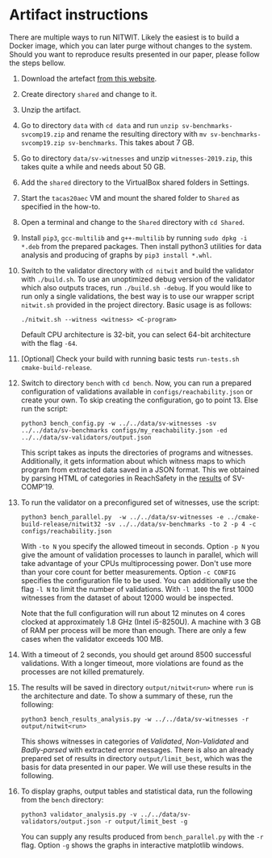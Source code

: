 # Artifact instructions

There are multiple ways to run NITWIT. Likely the easiest is to build a Docker image, which you can later purge without changes to the system. Should you want to reproduce results presented in our paper, please follow the steps bellow.

1. Download the artefact [from this website](#TODO).
2. Create directory `shared` and change to it.
3. Unzip the artifact.
4. Go to directory `data` with `cd data` and run `unzip sv-benchmarks-svcomp19.zip` and rename the resulting directory with `mv sv-benchmarks-svcomp19.zip sv-benchmarks`. This takes about 7 GB.
5. Go to directory `data/sv-witnesses` and unzip `witnesses-2019.zip`, this takes quite a while and needs about 50 GB.
6. Add the `shared` directory to the VirtualBox shared folders in Settings.
7. Start the `tacas20aec` VM and mount the shared folder to `Shared` as specified in the how-to.
8. Open a terminal and change to the `Shared` directory with `cd Shared`.
9. Install `pip3`, `gcc-multilib` and `g++-multilib` by running `sudo dpkg -i *.deb` from the prepared packages. Then install python3 utilities for data analysis and producing of graphs by `pip3 install *.whl`.
10. Switch to the validator directory with `cd nitwit` and build the validator with `./build.sh`. To use an unoptimized debug version of the validator which also outputs traces, run `./build.sh -debug`.
    If you would like to run only a single validations, the best way is to use our wrapper script `nitwit.sh` provided in the project directory. Basic usage is as follows:
    ```
    ./nitwit.sh --witness <witness> <C-program>
    ```
    Default CPU architecture is 32-bit, you can select 64-bit architecture with the flag `-64`.
11. \[Optional\] Check your build with running basic tests `run-tests.sh cmake-build-release`.
12. Switch to directory `bench` with `cd bench`. Now, you can run a prepared configuration of validations available in `configs/reachability.json` or create your own. To skip creating the configuration, go to point 13. Else run the script:
    ```
    python3 bench_config.py -w ../../data/sv-witnesses -sv ../../data/sv-benchmarks configs/my_reachability.json -ed ../../data/sv-validators/output.json
    ```
    This script takes as inputs the directories of programs and witnesses. Additionally, it gets information about which witness maps to which program from extracted data saved in a JSON format. This we obtained by parsing HTML of categories in ReachSafety in the [results](https://sv-comp.sosy-lab.org/2019/results/results-verified/) of SV-COMP'19.
13. To run the validator on a preconfigured set of witnesses, use the script:
    ```
    python3 bench_parallel.py  -w ../../data/sv-witnesses -e ../cmake-build-release/nitwit32 -sv ../../data/sv-benchmarks -to 2 -p 4 -c configs/reachability.json
    ```
    With `-to N` you specify the allowed timeout in seconds. Option `-p N` you give the amount of validation processes to launch in parallel, which will take advantage of your CPUs multiprocessing power. Don't use more than your core count for better measurements. Option `-c CONFIG` specifies the configuration file to be used. You can additionally use the flag `-l N` to limit the number of validations. With `-l 1000` the first 1000 witnesses from the dataset of about 12000 would be inspected.
    
    Note that the full configuration will run about 12 minutes on 4 cores clocked at approximately 1.8 GHz (Intel i5-8250U).  A machine with 3 GB of RAM per process will be more than enough. There are only a few cases when the validator exceeds 100 MB.
14. With a timeout of 2 seconds, you should get around 8500 successful validations. With a longer timeout, more violations are found as the processes are not killed prematurely.
15. The results will be saved in directory `output/nitwit<run>` where `run` is the architecture and date. To show a summary of these, run the following:
    ```
    python3 bench_results_analysis.py -w ../../data/sv-witnesses -r output/nitwit<run>
    
    ```
    This shows witnesses in categories of *Validated*, *Non-Validated* and *Badly-parsed* with extracted error messages.
    There is also an already prepared set of results in directory `output/limit_best`, which was the basis for data presented in our paper. We will use these results in the following.
16. To display graphs, output tables and statistical data, run the following from the `bench` directory:
    ```
    python3 validator_analysis.py -v ../../data/sv-validators/output.json -r output/limit_best -g
    ```
    You can supply any results produced from `bench_parallel.py` with the `-r` flag. Option `-g` shows the graphs in interactive matplotlib windows.
